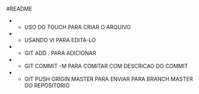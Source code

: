 #README

* - USO DO TOUCH PARA CRIAR O ARQUIVO
* - USANDO VI PARA EDITA-LO
* - GIT ADD . PARA ADICIONAR
* - GIT COMMIT -M PARA COMITAR COM DESCRICAO DO COMMIT
* - GIT PUSH ORIGIN MASTER PARA ENVIAR PARA BRANCH MASTER DO REPOSITORIO
